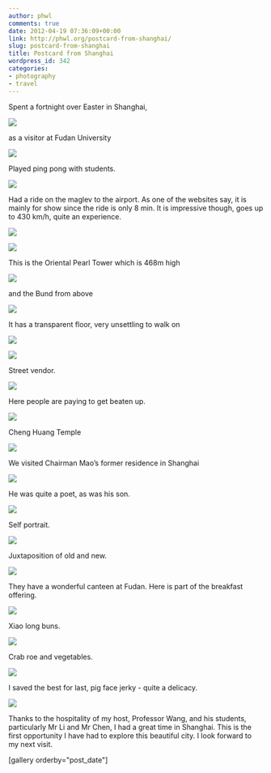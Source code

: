 ```yaml
---
author: phwl
comments: true
date: 2012-04-19 07:36:09+00:00
link: http://phwl.org/postcard-from-shanghai/
slug: postcard-from-shanghai
title: Postcard from Shanghai
wordpress_id: 342
categories:
- photography
- travel
---
```



Spent a fortnight over Easter in Shanghai,

![](http://www.phwl.org/wp-content/uploads/2012/04/P1110707.jpg)

<!-- more -->

as a visitor at Fudan University

![](http://www.phwl.org/wp-content/uploads/2012/04/P1110572.jpg)

Played ping pong with students.

![](http://www.phwl.org/wp-content/uploads/2012/04/P1110573.jpg)

Had a ride on the maglev to the airport. As one of the websites say, it is mainly for show since the ride is only 8 min. It is impressive though, goes up to 430 km/h, quite an experience.

![](http://www.phwl.org/wp-content/uploads/2012/04/P1110582.jpg)

![](http://www.phwl.org/wp-content/uploads/2012/04/IMG_1315.jpg)

This is the Oriental Pearl Tower which is 468m high

![](http://www.phwl.org/wp-content/uploads/2012/04/P1110617.jpg)

and the Bund from above

![](http://www.phwl.org/wp-content/uploads/2012/04/P1110619.jpg)

It has a transparent floor, very unsettling to walk on

![](http://www.phwl.org/wp-content/uploads/2012/04/P1110633.jpg)

![](http://www.phwl.org/wp-content/uploads/2012/04/P1110636.jpg)

Street vendor.

![](http://www.phwl.org/wp-content/uploads/2012/04/P1110736.jpg)

Here people are paying to get beaten up.

![](http://www.phwl.org/wp-content/uploads/2012/04/P1110743.jpg)

Cheng Huang Temple

![](http://www.phwl.org/wp-content/uploads/2012/04/P1110773.jpg)

We visited Chairman Mao’s former residence in Shanghai

![](http://www.phwl.org/wp-content/uploads/2012/04/P1110832.jpg)

He was quite a poet, as was his son.

![](http://www.phwl.org/wp-content/uploads/2012/04/P1110867.jpg)

Self portrait.

![](http://www.phwl.org/wp-content/uploads/2012/04/P1110895.jpg)

Juxtaposition of old and new.

![](http://www.phwl.org/wp-content/uploads/2012/04/P1110907.jpg)

They have a wonderful canteen at Fudan. Here is part of the breakfast offering.

![](http://www.phwl.org/wp-content/uploads/2012/04/P1110567.jpg)

Xiao long buns.

![](http://www.phwl.org/wp-content/uploads/2012/04/P1110805.jpg)

Crab roe and vegetables.

![](http://www.phwl.org/wp-content/uploads/2012/04/P1110683.jpg)

I saved the best for last, pig face jerky - quite a delicacy.

![](http://www.phwl.org/wp-content/uploads/2012/04/P1110800.jpg)

Thanks to the hospitality of my host, Professor Wang, and his students, particularly Mr Li and Mr Chen, I had a great time in Shanghai. This is the first opportunity I have had to explore this beautiful city. I look forward to my next visit.

[gallery orderby="post_date"]
